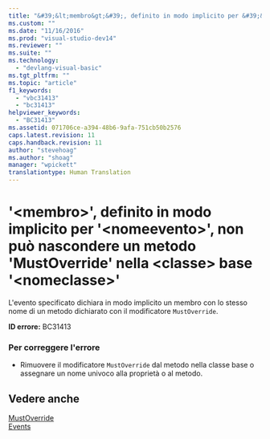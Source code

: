 ```yaml
---
title: "&#39;&lt;membro&gt;&#39;, definito in modo implicito per &#39;&lt;nomeevento&gt;&#39;, non pu&#242; nascondere un metodo &#39;MustOverride&#39; nella &lt;classe&gt; base &#39;&lt;nomeclasse&gt;&#39; | Microsoft Docs"
ms.custom: ""
ms.date: "11/16/2016"
ms.prod: "visual-studio-dev14"
ms.reviewer: ""
ms.suite: ""
ms.technology: 
  - "devlang-visual-basic"
ms.tgt_pltfrm: ""
ms.topic: "article"
f1_keywords: 
  - "vbc31413"
  - "bc31413"
helpviewer_keywords: 
  - "BC31413"
ms.assetid: 071706ce-a394-48b6-9afa-751cb50b2576
caps.latest.revision: 11
caps.handback.revision: 11
author: "stevehoag"
ms.author: "shoag"
manager: "wpickett"
translationtype: Human Translation
---
```

# &#39;&lt;membro&gt;&#39;, definito in modo implicito per &#39;&lt;nomeevento&gt;&#39;, non pu&#242; nascondere un metodo &#39;MustOverride&#39; nella &lt;classe&gt; base &#39;&lt;nomeclasse&gt;&#39;
L'evento specificato dichiara in modo implicito un membro con lo stesso nome di un metodo dichiarato con il modificatore `MustOverride`.  
  
 **ID errore:** BC31413  
  
### Per correggere l'errore  
  
-   Rimuovere il modificatore `MustOverride` dal metodo nella classe base o assegnare un nome univoco alla proprietà o al metodo.  
  
## Vedere anche  
 [MustOverride](../../visual-basic/language-reference/modifiers/mustoverride.md)   
 [Events](../../visual-basic/programming-guide/language-features/events/events.md)